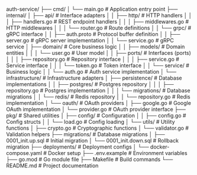 auth-service/
├── cmd/
│   └── main.go                     # Application entry point
├── internal/
│   ├── api/                        # Interface adapters
│   │   ├── http/                   # HTTP handlers
│   │   │   ├── handlers.go         # REST endpoint handlers
│   │   │   ├── middlewares.go      # HTTP middlewares
│   │   │   └── router.go           # Route definitions
│   │   └── grpc/                   # gRPC interface
│   │       ├── auth.proto          # Protocol buffer definition
│   │       ├── server.go           # gRPC server implementation
│   │       └── service.go          # gRPC service
│   ├── domain/                     # Core business logic
│   │   ├── models/                 # Domain entities
│   │   │   └── user.go             # User model
│   │   ├── ports/                  # Interfaces (ports)
│   │   │   ├── repository.go       # Repository interface
│   │   │   ├── service.go          # Service interface
│   │   │   └── token.go            # Token interface
│   │   └── service/                # Business logic
│   │       └── auth.go             # Auth service implementation
│   └── infrastructure/             # Infrastructure adapters
│       ├── persistence/            # Database implementations
│       │   ├── postgres/           # Postgres repository
│       │   │   ├── repository.go   # Postgres implementation
│       │   │   └── migrations/     # Database migrations
│       │   └── redis/              # Redis repository
│       │       └── repository.go   # Redis implementation
│       └── oauth/                  # OAuth providers
│           ├── google.go           # Google OAuth implementation
│           └── provider.go         # OAuth provider interface
├── pkg/                            # Shared utilities
│   ├── config/                     # Configuration
│   │   ├── config.go               # Config structs
│   │   └── load.go                 # Config loading
│   └── utils/                      # Utility functions
│       ├── crypto.go               # Cryptographic functions
│       └── validator.go            # Validation helpers
├── migrations/                     # Database migrations
│   ├── 0001_init.up.sql            # Initial migration
│   └── 0001_init.down.sql          # Rollback migration
├── deployments/                    # Deployment configs
│   └── docker-compose.yaml         # Docker setup
├── .env.example                    # Environment variables
├── go.mod                          # Go module file
├── Makefile                        # Build commands
└── README.md                       # Project documentation